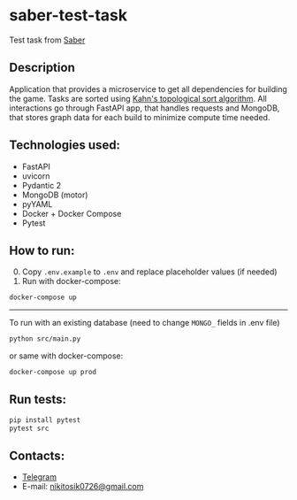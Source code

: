 # saber-test-task

Test task from [Saber](https://saber.games/)

## Description

Application that provides a microservice to get all dependencies for building the game. Tasks are sorted using [Kahn&#39;s topological sort algorithm](https://en.wikipedia.org/wiki/Topological_sorting). All interactions go through FastAPI app, that handles requests and MongoDB, that stores graph data for each build to minimize compute time needed. 

## Technologies used:

- FastAPI
- uvicorn
- Pydantic 2
- MongoDB (motor)
- pyYAML
- Docker + Docker Compose
- Pytest


## How to run:

0. Copy ``.env.example`` to ``.env`` and replace placeholder values (if needed)
1. Run with docker-compose:

```sh
docker-compose up
```

---

To run with an existing database (need to change ```MONGO_``` fields in .env file)

```sh
python src/main.py
```

or same with docker-compose:

```sh
docker-compose up prod
```

## Run tests:

```sh
pip install pytest
pytest src
```


## Contacts:

- [Telegram](https://t.me/crawlic)
- E-mail: nikitosik0726@gmail.com
